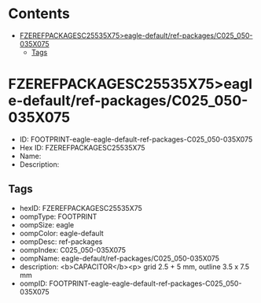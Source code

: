 



Contents
========

* [FZEREFPACKAGESC25535X75>eagle-default/ref-packages/C025_050-035X075](#fzerefpackagesc25535x75eagle-defaultref-packagesc025_050-035x075)
	* [Tags](#tags)

# FZEREFPACKAGESC25535X75>eagle-default/ref-packages/C025_050-035X075

- ID: FOOTPRINT-eagle-eagle-default-ref-packages-C025_050-035X075
- Hex ID: FZEREFPACKAGESC25535X75
- Name: 
- Description: 

## Tags

- hexID: FZEREFPACKAGESC25535X75
- oompType: FOOTPRINT
- oompSize: eagle
- oompColor: eagle-default
- oompDesc: ref-packages
- oompIndex: C025_050-035X075
- oompName: eagle-default/ref-packages/C025_050-035X075
- description: &lt;b&gt;CAPACITOR&lt;/b&gt;&lt;p&gt;&#xD;
grid 2.5 + 5 mm, outline 3.5 x 7.5 mm
- oompID: FOOTPRINT-eagle-eagle-default-ref-packages-C025_050-035X075
